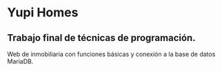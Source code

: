 # Yupi Homes

## Trabajo final de técnicas de programación.
Web de inmobiliaria con funciones básicas y conexión a la base de datos MariaDB.

